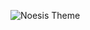 ![Noesis Theme](https://raw.githubusercontent.com/Noesis/Noesis.github.io/master/NoesisGUI/Samples/NoesisTheme.png)

